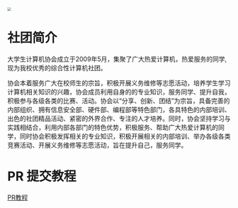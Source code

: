 <img src="./image/readme_image/会徽.jpg" style="zoom:50%;" />

# 社团简介

大学生计算机协会成立于2009年5月，集聚了广大热爱计算机，热爱服务的同学,现为我校优秀的综合性计算机社团。

协会本着服务广大在校师生的宗旨，积极开展义务维修等志愿活动，培养学生学习计算机相关知识的兴趣，协会成员利用自身的的专业知识，服务同学、提升自我，积极参与各级各类的比赛、活动。协会以“分享、创新、团结”为宗旨，具备完善的内部组织、拥有信息安全部、硬件部、编程部等特色部门，各具特色的内部培训、出色的社团精品活动、紧密的外界合作、专注的人才培养。同时，协会坚持学习与实践相结合，利用内部各部门的特色优势，积极服务、帮助广大热爱计算机的同学，同时协会积极发挥相关的专业知识，积极开展相关的内部培训、举办各级各类竞赛活动、开展义务维修等志愿活动，旨在提升自己，服务同学。

# PR 提交教程

[PR教程](./PR提交教程/readme.md)